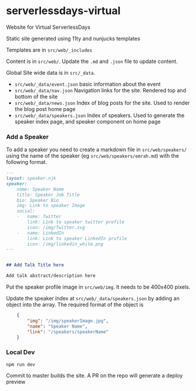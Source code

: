 # serverlessdays-virtual

Website for Virtual ServerlessDays

Static site generated using 11ty and nunjucks templates

Templates are in `src/web/_includes`

Content is in `src/web/`. Update the `.md` and `.json` file to update content.

Global Site wide data is in `src/_data`.

- `src/web/_data/event.json` basic information about the event
- `src/web/_data/nav.json` Navigation links for the site. Rendered top and bottom of the site
- `src/web/_data/news.json` Index of blog posts for the site. Used to render the blog post home page
- `src/web/_data/speakers.json` Index of speakers. Used to generate the speaker index page, and speaker component on home page

### Add a Speaker

To add a speaker you need to create a markdown file in `src/web/speakers/` using the name of the speaker (eg `src/web/speakers/emrah.md`) with the following format.

```md
---
layout: speaker.njk
speaker:
    name: Speaker Name
    title: Speaker Job Title
    bio: Speaker Bio
    img: Link to speaker Image
    social:
    -   name: Twitter
        link: Link to speaker twitter profile
        icon: /img/Twitter.svg
    -   name: LinkedIn
        link: Link to speaker LinkedIn profile
        icon: /img/linkedin_white.png
---


## Add Talk Title here

Add talk abstract/description here

```

Put the speaker profile image in `src/web/img`. It needs to be 400x400 pixels.

Update the speaker index at `src/web/_data/speakers.json` by adding an object into the array. The required format of the object is

```json
    {
        "img": "/img/speakerImage.jpg",
        "name": "Speaker Name",
        "link": "/speakers/speakerName"
    }
```


### Local Dev

```
npm run dev
```

Commit to master builds the site. A PR on the repo will generate a deploy preview
